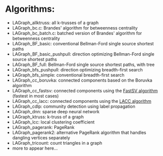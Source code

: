 # Algorithms: 

* LAGraph_allktruss: all k-trusses of a graph
* LAGraph_bc.c: Brandes' algorithm for betweenness centrality
* LAGraph_bc_batch.c: batched version of Brandes' algorithm for betweenness centrality
* LAGraph_BF_basic: conventional Bellman-Ford single source shortest paths
* LAGraph_BF_basic_pushpull: direction optimizing Bellman-Ford single source shortest paths
* LAGraph_BF_full: Bellman-Ford single source shortest paths, with tree
* LAGraph_bfs_pushpull: direction optimizing breadth-first search
* LAGraph_bfs_simple: conventional breadth-first search
* LAGraph_cc_boruvka: connected components based on the Boruvka algorithm
* LAGraph_cc_fastsv: connected components using the [FastSV algorithm](https://arxiv.org/pdf/1910.05971.pdf) (fastest in most cases)
* LAGraph_cc_lacc: connected components using the [LACC algorithm](https://people.eecs.berkeley.edu/~aydin/LACC.pdf)
* LAGraph_cdlp: community detection using label propagation
* LAGraph_dnn: sparse deep neural network
* LAGraph_ktruss: k-truss of a graph
* LAGraph_lcc: local clustering coefficient
* LAGraph_pagerank: PageRank
* LAGraph_pagerank2: alternative PageRank algorithm that handles dangling vertices separately
* LAGraph_tricount: count triangles in a graph
* more to appear here...
